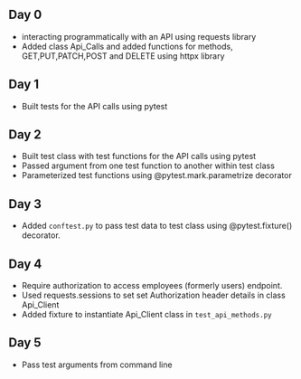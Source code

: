 ## Day 0
- interacting programmatically with an API using requests library
- Added class Api_Calls and added functions for methods, GET,PUT,PATCH,POST and DELETE using httpx library

## Day 1
- Built tests for the API calls using pytest

## Day 2
- Built test class with test functions for the API calls using pytest
- Passed argument from one test function to another within test class
- Parameterized test functions using @pytest.mark.parametrize decorator

## Day 3
- Added `conftest.py` to pass test data to test class using @pytest.fixture() decorator.

## Day 4
- Require authorization to access employees (formerly users) endpoint.
- Used requests.sessions to set set Authorization header details in class Api_Client
- Added fixture to instantiate Api_Client class in `test_api_methods.py`

## Day 5
- Pass test arguments from command line